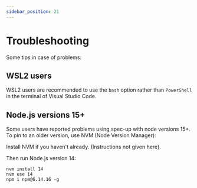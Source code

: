 ```yaml
---
sidebar_position: 21
---
```


# Troubleshooting

Some tips in case of problems:

## WSL2 users

WSL2 users are recommended to use the `bash` option rather than `PowerShell` in the terminal of Visual Studio Code.

## Node.js versions 15+

Some users have reported problems using spec-up with node versions 15+.
To pin to an older version, use NVM (Node Version Manager):

Install NVM if you haven't already. (Instructions not given here).

Then run Node.js version 14:

```
nvm install 14
nvm use 14
npm i npm@6.14.16 -g
```
